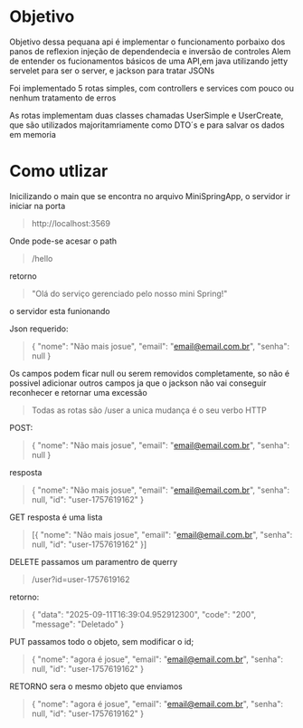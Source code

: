 # Objetivo 
Objetivo dessa pequana api é implementar o funcionamento porbaixo dos panos de reflexion injeção de dependendecia e inversão de controles
Alem de entender os fucionamentos básicos de uma API,em java utilizando jetty servelet para ser o server, e jackson para tratar JSONs 

Foi implementado 5 rotas simples, com controllers e services com pouco ou nenhum tratamento de erros

As rotas implementam duas classes chamadas UserSimple e UserCreate, que são utilizados majoritamriamente como DTO´s e para salvar os dados em memoria 

# Como utlizar
Inicilizando o main que se encontra no arquivo MiniSpringApp, o servidor ir iniciar na porta 
> http://localhost:3569

Onde pode-se acesar o path
> /hello

retorno
>"Olá do serviço gerenciado pelo nosso mini Spring!"

o servidor esta funionando 

Json requerido:
>{
"nome": "Não mais josue",
"email": "email@email.com.br",
"senha": null
}

Os campos podem ficar null ou serem removidos completamente, so não é possivel adicionar outros campos ja que o jackson não vai conseguir reconhecer e retornar uma excessão

> Todas as rotas são /user a unica mudança é o seu verbo HTTP

POST: 
>{
"nome": "Não mais josue",
"email": "email@email.com.br",
"senha": null
}
>
resposta
>{
"nome": "Não mais josue",
"email": "email@email.com.br",
"senha": null,
"id": "user-1757619162"
}

GET resposta é uma lista
>[{
"nome": "Não mais josue",
"email": "email@email.com.br",
"senha": null,
"id": "user-1757619162"
}]

DELETE passamos um paramentro de querry
>/user?id=user-1757619162
> 
retorno:
> {
"data": "2025-09-11T16:39:04.952912300",
"code": "200",
"message": "Deletado"
}
>
PUT passamos todo o objeto, sem modificar o id;
>{
"nome": "agora é josue",
"email": "email@email.com.br",
"senha": null,
"id": "user-1757619162"
}
> 
RETORNO sera o mesmo objeto que enviamos
>{
"nome": "agora é josue",
"email": "email@email.com.br",
"senha": null,
"id": "user-1757619162"
}
